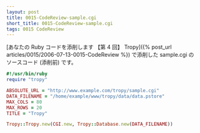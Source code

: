 ```yaml
---
layout: post
title: 0015-CodeReview-sample.cgi
short_title: 0015-CodeReview-sample.cgi
tags: 0015 CodeReview
---
```



[あなたの Ruby コードを添削します 【第 4 回】 Tropy]({% post_url articles/0015/2006-07-13-0015-CodeReview %}) で添削した sample.cgi のソースコード (添削前) です。

```ruby
#!/usr/bin/ruby
require "tropy"

ABSOLUTE_URL = "http://www.example.com/tropy/sample.cgi"
DATA_FILENAME = "/home/example/www/tropy/data/data.pstore"
MAX_COLS = 80
MAX_ROWS = 20
TITLE = "Tropy"

Tropy::Tropy.new(CGI.new, Tropy::Database.new(DATA_FILENAME))

```


